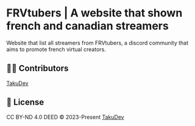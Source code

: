 # FRVtubers | A website that shown french and canadian streamers

Website that list all streamers from FRVtubers, a discord community that aims to promote french virtual creators.


## 👨‍🚀 Contributors
[TakuDev](https://github.com/takudev)

## 📄 License
CC BY-ND 4.0 DEED © 2023-Present [TakuDev](https://github.com/takudev)
